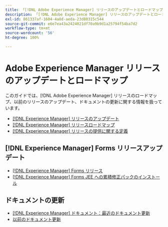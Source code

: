 ```yaml
---
title: 「[!DNL Adobe Experience Manager] リリースのアップデートとロードマップ」
description: 「[!DNL Adobe Experience Manager] リリースのアップデートとロードマップ」
exl-id: 861337af-1604-4a8d-aeda-23d80315c544
source-git-commit: e6e7ea43a2424021df70a9b9d1a25794f54ba7d2
workflow-type: tm+mt
source-wordcount: '56'
ht-degree: 100%

---
```


# Adobe Experience Manager リリースのアップデートとロードマップ

このガイドでは、[!DNL Adobe Experience Manager] リリースのロードマップ、以前のリリースのアップデート、ドキュメントの更新に関する情報を扱っています。

* [[!DNL Experience Manager] リリースのアップデート](aem-releases-updates.md)
* [[!DNL Experience Manager] リリースロードマップ](update-releases-roadmap.md)
* [[!DNL Experience Manager] リリースの提供に関する定義](update-release-vehicle-definitions.md)

## [!DNL Experience Manager] Forms リリースアップデート

* [[!DNL Experience Manager] Forms リリース](aem-forms-releases.md)
* [ [!DNL Experience Manager] Forms JEE への累積修正パックのインストール](install-cfp-aem-forms-jee.md)

## ドキュメントの更新

* [[!DNL Experience Manager] ドキュメント：最近のドキュメント更新](documentation-updates.md)
* [以前のドキュメント更新](previous-documentation-updates.md)
